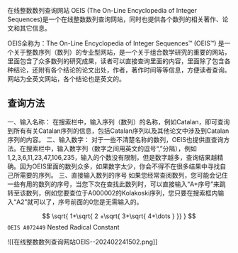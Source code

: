 在线整数数列查询网站
OEIS (The On-Line Encyclopedia of Integer Sequences)是一个在线整数数列查询网站，同时也提供各个数列的相关著作、论文和其它信息。

OEIS全称为：The On-Line Encyclopedia of Integer Sequences™ (OEIS™)
是一个关于整数序列（数列）的专业型网站，是一个关于组合数学研究的重要的网站，里面包含了众多数列的研究成果，读者可以直接查询里面的内容，里面除了包含各种结论，还附有各个结论的论文出处，作者，著作时间等等信息，方便读者查询。
网站为全英文网站，各个结论也是英文的。

## 查询方法

一、输入名称：
在搜索栏中，输入序列（数列）的名称，例如Catalan，即可查询到所有有关Catalan序列的信息，包括Catalan序列以及其他论文中涉及到Catalan序列的内容。
二、输入数字：
对于一些不清楚名称的数列，OEIS也提供直查询方法。在搜索栏中，输入数字列（数字之间用英文的逗号“,”分隔），例如1,2,3,6,11,23,47,106,235，输入的个数没有限制，但是数字越多，查询结果越精确。因为OEIS里面的数列众多，如果数字太少，你会不得不在很多结果中寻找自己所需要的序列。
三、直接输入数列的序号
如果您经常查阅数列，您可能会记住一些有用的数列的序号，当您下次在查找此数列时，可以直接输入“A+序号”来跳转至该数列，例如您要查位于A000002的Kolakoski序列，您只要在搜索框内输入“A2”就可以了，序号前面的0您是无需输入的。

$$
\sqrt{ 1+\sqrt{ 2 +\sqrt{ 3+\sqrt{ 4+\dots } }} }
$$
`OEIS A072449`
Nested Radical Constant

![[在线整数数列查询网站OEIS--202402241502.png]]